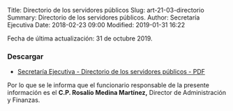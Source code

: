 Title: Directorio de los servidores públicos
Slug: art-21-03-directorio
Summary: Directorio de los servidores públicos.
Author: Secretaría Ejecutiva
Date: 2018-02-23 09:00
Modified: 2019-01-31 16:22


Fecha de última actualización: 31 de octubre 2019.

### Descargar

* [Secretaría Ejecutiva - Directorio de los servidores públicos - PDF](secretaria-ejecutiva-directorio-servidores-publicos.pdf)

Por lo que se le informa que el funcionario responsable de la presente información es el **C.P. Rosalío Medina Martínez,** Director de Administración y Finanzas.
